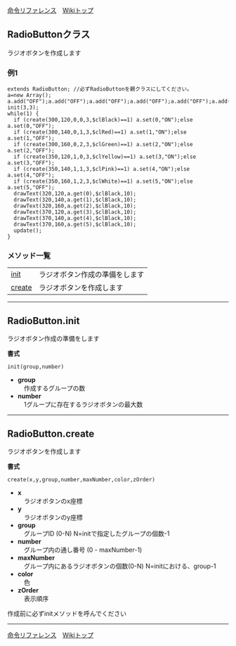 
[命令リファレンス](./reference)&emsp;[Wikiトップ](./)

<title>命令リファレンス - RadioButton</title>

## RadioButtonクラス
ラジオボタンを作成します

### 例1
```
extends RadioButton; //必ずRadioButtonを親クラスにしてください。
a=new Array();
a.add("OFF");a.add("OFF");a.add("OFF");a.add("OFF");a.add("OFF");a.add("OFF");
init(3,3);
while(1) {
  if (create(300,120,0,0,3,$clBlack)==1) a.set(0,"ON");else a.set(0,"OFF");
  if (create(300,140,0,1,3,$clRed)==1) a.set(1,"ON");else a.set(1,"OFF");
  if (create(300,160,0,2,3,$clGreen)==1) a.set(2,"ON");else a.set(2,"OFF");
  if (create(350,120,1,0,3,$clYellow)==1) a.set(3,"ON");else a.set(3,"OFF");
  if (create(350,140,1,1,3,$clPink)==1) a.set(4,"ON");else a.set(4,"OFF");
  if (create(350,160,1,2,3,$clWhite)==1) a.set(5,"ON");else a.set(5,"OFF");
  drawText(320,120,a.get(0),$clBlack,10);
  drawText(320,140,a.get(1),$clBlack,10);
  drawText(320,160,a.get(2),$clBlack,10);
  drawText(370,120,a.get(3),$clBlack,10);
  drawText(370,140,a.get(4),$clBlack,10);
  drawText(370,160,a.get(5),$clBlack,10);
  update();
}
```

### メソッド一覧
|||
|-|-|
|[init](#radiobuttoninit)|ラジオボタン作成の準備をします|
|[create](#radiobuttoncreate)|ラジオボタンを作成します|

***

## RadioButton.init
ラジオボタン作成の準備をします

**書式**
```
init(group,number)
```
- **group**  
&emsp;作成するグループの数
- **number**  
&emsp;1グループに存在するラジオボタンの最大数

***

## RadioButton.create
ラジオボタンを作成します

**書式**
```
create(x,y,group,number,maxNumber,color,zOrder)
```
- **x**  
&emsp;ラジオボタンのx座標
- **y**  
&emsp;ラジオボタンのy座標
- **group**  
&emsp;グループID (0-N) N=initで指定したグループの個数-1
- **number**  
&emsp;グループ内の通し番号 (0 - maxNumber-1)
- **maxNumber**  
&emsp;グループ内にあるラジオボタンの個数(0-N) N=initにおける、group-1
- **color**  
&emsp;色
- **zOrder**  
&emsp;表示順序

作成前に必ずinitメソッドを呼んでください

***

[命令リファレンス](./reference)&emsp;[Wikiトップ](./)

